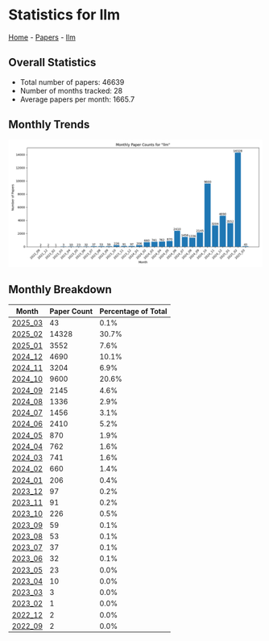 # Statistics for llm

[Home](https://lixin97.github.io/arXivRadar) - [Papers](https://lixin97.github.io/arXivRadar/papers) - [llm](https://lixin97.github.io/arXivRadar/papers/llm)

## Overall Statistics

- Total number of papers: 46639
- Number of months tracked: 28
- Average papers per month: 1665.7

## Monthly Trends

![Monthly Paper Counts](monthly_stats.png)

## Monthly Breakdown

| Month | Paper Count | Percentage of Total |
| --- | --- | --- |
| [2025_03](./2025_03/papers_1.md) | 43 | 0.1% |
| [2025_02](./2025_02/papers_1.md) | 14328 | 30.7% |
| [2025_01](./2025_01/papers_1.md) | 3552 | 7.6% |
| [2024_12](./2024_12/papers_1.md) | 4690 | 10.1% |
| [2024_11](./2024_11/papers_1.md) | 3204 | 6.9% |
| [2024_10](./2024_10/papers_1.md) | 9600 | 20.6% |
| [2024_09](./2024_09/papers_1.md) | 2145 | 4.6% |
| [2024_08](./2024_08/papers_1.md) | 1336 | 2.9% |
| [2024_07](./2024_07/papers_1.md) | 1456 | 3.1% |
| [2024_06](./2024_06/papers_1.md) | 2410 | 5.2% |
| [2024_05](./2024_05/papers_1.md) | 870 | 1.9% |
| [2024_04](./2024_04/papers_1.md) | 762 | 1.6% |
| [2024_03](./2024_03/papers_1.md) | 741 | 1.6% |
| [2024_02](./2024_02/papers_1.md) | 660 | 1.4% |
| [2024_01](./2024_01/papers_1.md) | 206 | 0.4% |
| [2023_12](./2023_12/papers_1.md) | 97 | 0.2% |
| [2023_11](./2023_11/papers_1.md) | 91 | 0.2% |
| [2023_10](./2023_10/papers_1.md) | 226 | 0.5% |
| [2023_09](./2023_09/papers_1.md) | 59 | 0.1% |
| [2023_08](./2023_08/papers_1.md) | 53 | 0.1% |
| [2023_07](./2023_07/papers_1.md) | 37 | 0.1% |
| [2023_06](./2023_06/papers_1.md) | 32 | 0.1% |
| [2023_05](./2023_05/papers_1.md) | 23 | 0.0% |
| [2023_04](./2023_04/papers_1.md) | 10 | 0.0% |
| [2023_03](./2023_03/papers_1.md) | 3 | 0.0% |
| [2023_02](./2023_02/papers_1.md) | 1 | 0.0% |
| [2022_12](./2022_12/papers_1.md) | 2 | 0.0% |
| [2022_09](./2022_09/papers_1.md) | 2 | 0.0% |
